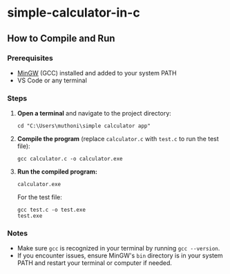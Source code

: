 # simple-calculator-in-c

## How to Compile and Run

### Prerequisites
- [MinGW](https://www.mingw-w64.org/downloads/) (GCC) installed and added to your system PATH
- VS Code or any terminal

### Steps

1. **Open a terminal** and navigate to the project directory:
   ```
   cd "C:\Users\muthoni\simple calculator app"
   ```

2. **Compile the program** (replace `calculator.c` with `test.c` to run the test file):
   ```
   gcc calculator.c -o calculator.exe
   ```

3. **Run the compiled program:**
   ```
   calculator.exe
   ```

   For the test file:
   ```
   gcc test.c -o test.exe
   test.exe
   ```

### Notes
- Make sure `gcc` is recognized in your terminal by running `gcc --version`.
- If you encounter issues, ensure MinGW's `bin` directory is in your system PATH and restart your terminal or computer if needed.